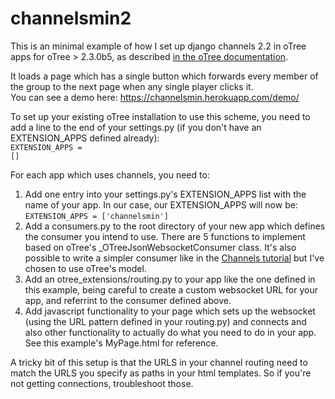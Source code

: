 # channelsmin2

This is an minimal example of how I set up django channels 2.2 in oTree apps for oTree > 2.3.0b5, as described <a href="https://otree.readthedocs.io/en/latest/misc/django.html#real-time-and-websockets"> in the oTree documentation</a>.

It loads a page which has a single button which forwards every member of the group to the next page when any single player clicks it.<br>
You can see a demo here: https://channelsmin.herokuapp.com/demo/

To set up your existing oTree installation to use this scheme, you need to add a line to the end of your settings.py (if you don't have an EXTENSION_APPS defined already):<br>
<code>EXTENSION_APPS = []</code>


For each app which uses channels, you need to:<br>
<ol>
<li>
  Add one entry into your settings.py's EXTENSION_APPS list with the name of your app.  In our case, our EXTENSION_APPS will now be:
  <br><code>EXTENSION_APPS = ['channelsmin']</code>
</li>
<li>
  Add a consumers.py to the root directory of your new app which defines the consumer you intend to use.  There are 5 functions to implement based on oTree's _OTreeJsonWebsocketConsumer class.  It's also possible to write a simpler consumer like in the <a href="https://channels.readthedocs.io/en/latest/tutorial/part_2.html#enable-a-channel-layer">Channels tutorial</a> but I've chosen to use oTree's model.   
</li>
<li>
  Add an otree_extensions/routing.py to your app like the one defined in this example, being careful to create a custom websocket URL for your app, and referrint to the consumer defined above.
</li>

<li>Add javascript functionality to your page which sets up the websocket (using the URL pattern defined in your routing.py) and connects and also other functionality to actually do what you need to do in your app.  See this example's MyPage.html for reference.</li>
</ol>
A tricky bit of this setup is that the URLS in your channel routing need to match the URLS you specify as paths in your html templates.  So if you're not getting connections, troubleshoot those.
